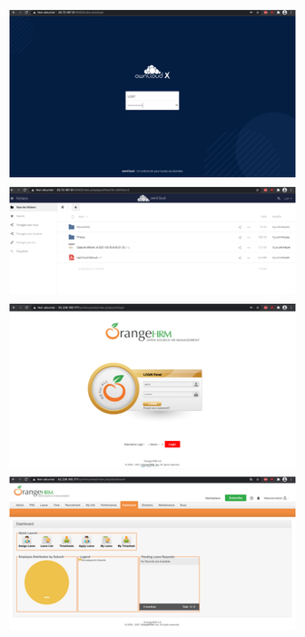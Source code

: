 
![image](images/owncloud1.png)

![image](images/owncloud2.png)

![image](images/hrm1.png)

![image](images/hrm2.png)

